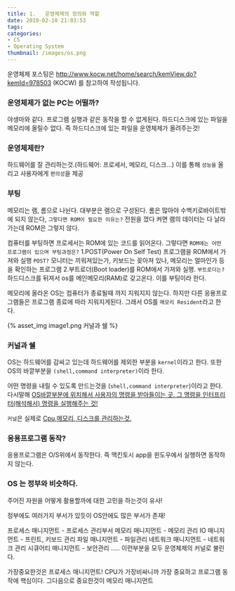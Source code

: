 ```yaml
---
title: 1.	운영체제의 정의와 역할
date: 2019-02-10 21:03:53
tags:
categories:
- CS
- Operating System
thumbnail: /images/os.png
---
```

운영체제 포스팅은 http://www.kocw.net/home/search/kemView.do?kemId=978503 (KOCW) 를 참고하여 작성됩니다.
### 운영체제가 없는 PC는 어떨까?
야생마와 같다. 프로그램 실행과 같은 동작을 할 수 없게된다.
하드디스크에 있는 파일을 메모리에 올릴수 없다.
즉 하드디스크에 있는 파일을 운영체제가 올려주는것!

### 운영체제란?
하드웨어를 잘 관리하는것.(하드웨어: 프로세서, 메모리, 디스크...)
이를 통해 `성능을` 올리고 사용자에게 `편의성`을 제공

### 부팅
메모리는 램, 롬으로 나뉜다. 대부분은 램으로 구성된다. 롬은 많아야 수백키로바이트밖에 되지 않는다,
`그렇다면 ROM이 필요한 이유는?` 전원을 껐다 켜면 램의 데이터는 다 날라가는데 ROM은 그렇지 않다.

컴퓨터를 부팅하면 프로세서는 ROM에 있는 코드를 읽어온다.
그렇다면 `ROM에는 어떤 프로그램이 있으며 부팅과정은?`
1.POST(Power On Self Test) 프로그램을 ROM에서 가져와 실행
  `POST?`  모니터는 끼워져있는가, 키보드는 꽂아져 있나, 메모리는 얼마인가 등을 확인하는 프로그램
2.부트로더(Boot loader)를 ROM에서 가져와 실행.
  `부트로더는?` 하드디스크를 뒤져서 os를 메인메모리(RAM)로 갖고온다. 이를 부팅이라 한다.

메모리에 올라온 OS는 컴퓨터가 종료될때 까지 지워지지 않는다. 하지만 다른 응용프로그램들은 프로그램 종료에 따라 지워지게된다. 그래서 OS를 `메모리 Resident`라고 한다.

{% asset_img image1.png 커널과 쉘 %}

### 커널과 쉘
OS는 하드웨어를 감싸고 있는데 하드웨어를 제외한 부분을 `kernel`이라고 한다. 또한 OS의 바깥부분을 `(shell,command interpreter)`이라 한다.

어떤 명령을 내릴 수 있도록 만드는것을 (`shell,command interpreter`)이라고 한다.
다시말해 <u>OS바깥부분에 위치해서 사용자의 명령을 받아들이는 곳. 그 명령을 인터프리터(해석해서) 명령을 실행해주는 것!</u>

`커널`은 실제로 <u>Cpu,메모리, 디스크를 관리하는것.</u>

### 응용프로그램 동작?
응용프로그램은 O/S위에서 동작한다.
즉 맥킨토시 app을 윈도우에서 실행하면 동작하지 않는다.

### OS 는 정부와 비슷하다.
주어진 자원을 어떻게 활용할까에 대한 고민을 하는것이 유사!

정부에도 여러가지 부서가 있듯이 OS안에도 많은 부서가 존재!

프로세스 매니지먼트 - 프로세스 관리부서
메모리 매니지먼트 - 메모리 관리
IO 매니지먼트 - 프린트, 키보드 관리
파일 매니지먼트 - 파일관리
네트워크 매니지먼트 - 네트워크 관리
시큐어티 매니지먼트 - 보안관리
.....
이런부분을 모두 운영체제의 커널로 불린다.

가장중요한것은 프로세스 매니지먼트! CPU가 가장비싸니까 가장 중요하고 프로그램 동작에 핵심이다.
그다음으로 중요한것이 메모리 매니지먼트
